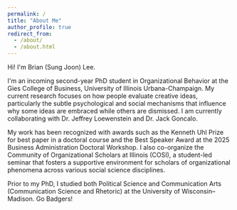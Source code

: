 ```yaml
---
permalink: /
title: "About Me"
author_profile: true
redirect_from: 
  - /about/
  - /about.html
---
```


Hi! I'm Brian (Sung Joon) Lee.

I'm an incoming second-year PhD student in Organizational Behavior at the Gies College of Business, University of Illinois Urbana-Champaign. My current research focuses on how people evaluate creative ideas, particularly the subtle psychological and social mechanisms that influence why some ideas are embraced while others are dismissed. I am currently collaborating with Dr. Jeffrey Loewenstein and Dr. Jack Goncalo. 

My work has been recognized with awards such as the Kenneth Uhl Prize for best paper in a doctoral course and the Best Speaker Award at the 2025 Business Administration Doctoral Workshop. I also co-organize the Community of Organizational Scholars at Illinois (COSI), a student-led seminar that fosters a supportive environment for scholars of organizational phenomena across various social science disciplines.

Prior to my PhD, I studied both Political Science and Communication Arts (Communication Science and Rhetoric) at the University of Wisconsin–Madison. Go Badgers!
